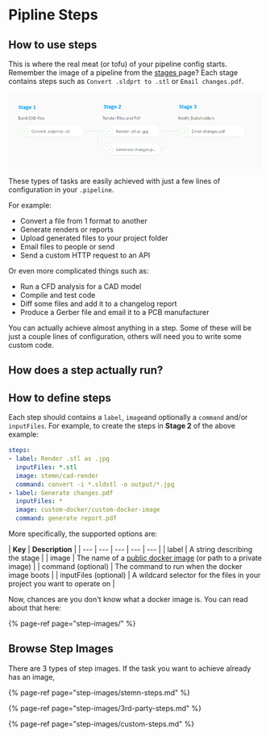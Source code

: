 # Pipline Steps

## How to use steps

This is where the real meat \(or tofu\) of your pipeline config starts. Remember the image of a pipeline from the [stages ](../pipeline-stages.md)page? Each stage contains steps such as `Convert .sldprt to .stl` or `Email changes.pdf`. 

![](../../../.gitbook/assets/steps-stages%20%281%29.png)

These types of tasks are easily achieved with just a few lines of configuration in your `.pipeline`.

For example:

* Convert a file from 1 format to another
* Generate renders or reports
* Upload generated files to your project folder
* Email files to people or send
* Send a custom HTTP request to an API

Or even more complicated things such as:

* Run a CFD analysis for a CAD model
* Compile and test code
* Diff some files and add it to a changelog report
* Produce a Gerber file and email it to a PCB manufacturer 

 You can actually achieve almost anything in a step. Some of these will be just a couple lines of configuration, others will need you to write some custom code.

## How does a step actually run?

## How to define steps

Each step should contains a `label`, `image`and optionally a `command` and/or `inputFiles`. For example, to create the steps in **Stage 2** of the above example: 

```yaml
steps:
- label: Render .stl as .jpg
  inputFiles: *.stl
  image: stemn/cad-render
  command: convert -i *.sldstl -o output/*.jpg
- label: Generate changes.pdf
  inputFiles: *
  image: custom-docker/custom-docker-image
  command: generate report.pdf
```

More specifically, the supported options are:

| **Key** | **Description** |
| --- | --- | --- | --- | --- |
| label | A string describing the stage |
| image | The name of a [public docker image](https://hub.docker.com) \(or path to a private image\) |
| command \(optional\) | The command to run when the docker image boots |
| inputFiles \(optional\) | A wildcard selector for the files in your project you want to operate on |

Now, chances are you don't know what a docker image is. You can read about that here:

{% page-ref page="step-images/" %}

## Browse Step Images

 There are 3 types of step images. If the task you want to achieve already has an image,

{% page-ref page="step-images/stemn-steps.md" %}

{% page-ref page="step-images/3rd-party-steps.md" %}

{% page-ref page="step-images/custom-steps.md" %}



